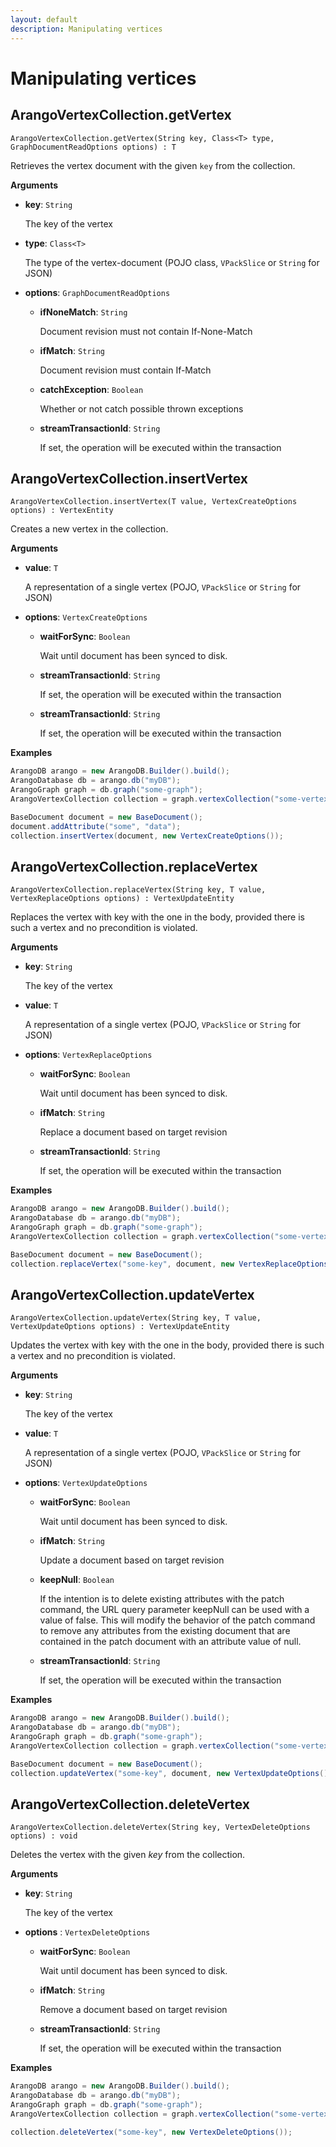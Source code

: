 ```yaml
---
layout: default
description: Manipulating vertices
---
```


# Manipulating vertices

## ArangoVertexCollection.getVertex

`ArangoVertexCollection.getVertex(String key, Class<T> type, GraphDocumentReadOptions options) : T`

Retrieves the vertex document with the given `key` from the collection.

**Arguments**

- **key**: `String`

  The key of the vertex

- **type**: `Class<T>`

  The type of the vertex-document (POJO class, `VPackSlice` or `String` for JSON)

- **options**: `GraphDocumentReadOptions`

  - **ifNoneMatch**: `String`

    Document revision must not contain If-None-Match

  - **ifMatch**: `String`

    Document revision must contain If-Match

  - **catchException**: `Boolean`

    Whether or not catch possible thrown exceptions

  - **streamTransactionId**: `String`

    If set, the operation will be executed within the transaction

## ArangoVertexCollection.insertVertex

`ArangoVertexCollection.insertVertex(T value, VertexCreateOptions options) : VertexEntity`

Creates a new vertex in the collection.

**Arguments**

- **value**: `T`

  A representation of a single vertex (POJO, `VPackSlice` or `String` for JSON)

- **options**: `VertexCreateOptions`

  - **waitForSync**: `Boolean`

    Wait until document has been synced to disk.

  - **streamTransactionId**: `String`

    If set, the operation will be executed within the transaction

  - **streamTransactionId**: `String`

    If set, the operation will be executed within the transaction

**Examples**

```Java
ArangoDB arango = new ArangoDB.Builder().build();
ArangoDatabase db = arango.db("myDB");
ArangoGraph graph = db.graph("some-graph");
ArangoVertexCollection collection = graph.vertexCollection("some-vertex-collection");

BaseDocument document = new BaseDocument();
document.addAttribute("some", "data");
collection.insertVertex(document, new VertexCreateOptions());
```

## ArangoVertexCollection.replaceVertex

`ArangoVertexCollection.replaceVertex(String key, T value, VertexReplaceOptions options) : VertexUpdateEntity`

Replaces the vertex with key with the one in the body, provided there is such
a vertex and no precondition is violated.

**Arguments**

- **key**: `String`

  The key of the vertex

- **value**: `T`

  A representation of a single vertex (POJO, `VPackSlice` or `String` for JSON)

- **options**: `VertexReplaceOptions`

  - **waitForSync**: `Boolean`

    Wait until document has been synced to disk.

  - **ifMatch**: `String`

    Replace a document based on target revision

  - **streamTransactionId**: `String`

    If set, the operation will be executed within the transaction

**Examples**

```Java
ArangoDB arango = new ArangoDB.Builder().build();
ArangoDatabase db = arango.db("myDB");
ArangoGraph graph = db.graph("some-graph");
ArangoVertexCollection collection = graph.vertexCollection("some-vertex-collection");

BaseDocument document = new BaseDocument();
collection.replaceVertex("some-key", document, new VertexReplaceOptions());
```

## ArangoVertexCollection.updateVertex

`ArangoVertexCollection.updateVertex(String key, T value, VertexUpdateOptions options) : VertexUpdateEntity`

Updates the vertex with key with the one in the body, provided there is such
a vertex and no precondition is violated.

**Arguments**

- **key**: `String`

  The key of the vertex

- **value**: `T`

  A representation of a single vertex (POJO, `VPackSlice` or `String` for JSON)

- **options**: `VertexUpdateOptions`

  - **waitForSync**: `Boolean`

    Wait until document has been synced to disk.

  - **ifMatch**: `String`

    Update a document based on target revision

  - **keepNull**: `Boolean`

    If the intention is to delete existing attributes with the patch command,
    the URL query parameter keepNull can be used with a value of false.
    This will modify the behavior of the patch command to remove any attributes
    from the existing document that are contained in the patch document with
    an attribute value of null.

  - **streamTransactionId**: `String`

    If set, the operation will be executed within the transaction

**Examples**

```Java
ArangoDB arango = new ArangoDB.Builder().build();
ArangoDatabase db = arango.db("myDB");
ArangoGraph graph = db.graph("some-graph");
ArangoVertexCollection collection = graph.vertexCollection("some-vertex-collection");

BaseDocument document = new BaseDocument();
collection.updateVertex("some-key", document, new VertexUpdateOptions());
```

## ArangoVertexCollection.deleteVertex

`ArangoVertexCollection.deleteVertex(String key, VertexDeleteOptions options) : void`

Deletes the vertex with the given _key_ from the collection.

**Arguments**

- **key**: `String`

  The key of the vertex

- **options** : `VertexDeleteOptions`

  - **waitForSync**: `Boolean`

    Wait until document has been synced to disk.

  - **ifMatch**: `String`

    Remove a document based on target revision

  - **streamTransactionId**: `String`

    If set, the operation will be executed within the transaction

**Examples**

```Java
ArangoDB arango = new ArangoDB.Builder().build();
ArangoDatabase db = arango.db("myDB");
ArangoGraph graph = db.graph("some-graph");
ArangoVertexCollection collection = graph.vertexCollection("some-vertex-collection");

collection.deleteVertex("some-key", new VertexDeleteOptions());
```
